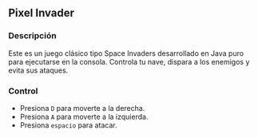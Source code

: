 ## Pixel Invader

### Descripción 
Este es un juego clásico tipo Space Invaders desarrollado en Java puro para ejecutarse en la consola. Controla tu nave, dispara a los enemigos y evita sus ataques.

### Control
- Presiona `D` para moverte a la derecha.
- Presiona `A` para moverte a la izquierda.
- Presiona `espacio` para atacar.
